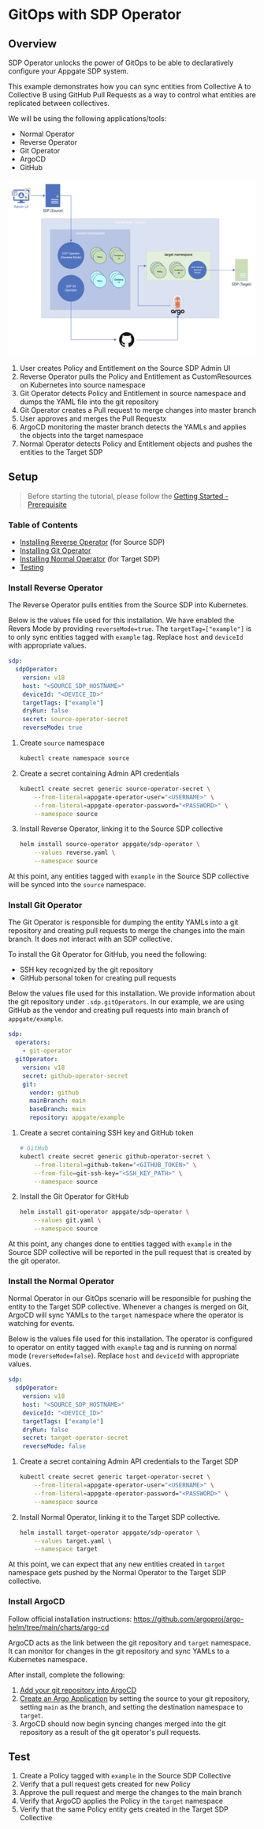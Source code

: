# GitOps with SDP Operator

## Overview
SDP Operator unlocks the power of GitOps to be able to declaratively configure your Appgate SDP system.

This example demonstrates how you can sync entities from Collective A to Collective B using GitHub Pull Requests as a way to control what entities are replicated between collectives.

We will be using the following applications/tools:
* Normal Operator
* Reverse Operator  
* Git Operator
* ArgoCD 
* GitHub 

![GitOps with SDP Operator](./diagram.png)

1. User creates Policy and Entitlement on the Source SDP Admin UI
2. Reverse Operator pulls the Policy and Entitlement as CustomResources on Kubernetes into source namespace
3. Git Operator detects Policy and Entitlement in source namespace and dumps the YAML file into the git repository
4. Git Operator creates a Pull request to merge changes into master branch
5. User approves and merges the Pull Requestx
6. ArgoCD monitoring the master branch detects the YAMLs and applies the objects into the target namespace
7. Normal Operator detects Policy and Entitlement objects and pushes the entities to the Target SDP

## Setup

> Before starting the tutorial, please follow the [Getting Started - Prerequisite](../../README.md#prerequisite) 

### Table of Contents
* [Installing Reverse Operator](#install-reverse-operator) (for Source SDP)
* [Installing Git Operator](#install-git-operator)
* [Installing Normal Operator](#install-reverse-operator) (for Target SDP)
* [Testing](#test)

### Install Reverse Operator
The Reverse Operator pulls entities from the Source SDP into Kubernetes. 

Below is the values file used for this installation. We have enabled the Revers Mode by providing `reverseMode=true`. The `targetTag=["example"]` is to only sync entities tagged with `example` tag. Replace `host` and `deviceId` with appropriate values.
```yaml
sdp:
  sdpOperator:
    version: v18
    host: "<SOURCE_SDP_HOSTNAME>"
    deviceId: "<DEVICE_ID>"
    targetTags: ["example"]
    dryRun: false
    secret: source-operator-secret
    reverseMode: true
```

1. Create `source` namespace
   ```bash
   kubectl create namespace source
   ```
2. Create a secret containing Admin API credentials
   ```bash
   kubectl create secret generic source-operator-secret \
       --from-literal=appgate-operator-user="<USERNAME>" \
       --from-literal=appgate-operator-password="<PASSWORD>" \
       --namespace source
   ```
3. Install Reverse Operator, linking it to the Source SDP collective
   ```bash
   helm install source-operator appgate/sdp-operator \
       --values reverse.yaml \
       --namespace source
   ```

At this point, any entities tagged with `example` in the Source SDP collective will be synced into the `source` namespace.

### Install Git Operator
The Git Operator is responsible for dumping the entity YAMLs into a git repository and creating pull requests to merge the changes into the main branch. It does not interact with an SDP collective.

To install the Git Operator for GitHub, you need the following:
* SSH key recognized by the git repository
* GitHub personal token for creating pull requests

Below the values file used for this installation. We provide information about the git repository under `.sdp.gitOperators`. In our example, we are using GitHub as the vendor and creating pull requests into main branch of `appgate/example`.
```yaml
sdp:
  operators:
    - git-operator
  gitOperator:
    version: v18
    secret: github-operator-secret
    git:
      vendor: github
      mainBranch: main
      baseBranch: main
      repository: appgate/example
```

1. Create a secret containing SSH key and GitHub token
   ```bash
   # GitHub
   kubectl create secret generic github-operator-secret \
       --from-literal=github-token="<GITHUB_TOKEN>" \
       --from-file=git-ssh-key="<SSH_KEY_PATH>" \
       --namespace source
   ```
2. Install the Git Operator for GitHub
   ```bash
   helm install git-operator appgate/sdp-operator \
       --values git.yaml \
       --namespace source
   ```

At this point, any changes done to entities tagged with `example` in the Source SDP collective will be reported in the pull request that is created by the git operator. 

### Install the Normal Operator
Normal Operator in our GitOps scenario will be responsible for pushing the entity to the Target SDP collective. Whenever a changes is merged on Git, ArgoCD will sync YAMLs to the `target` namespace where the operator is watching for events.  

Below is the values file used for this installation. The operator is configured to operator on entity tagged with `example` tag and is running on normal mode (`reverseMode=false`). Replace `host` and `deviceId` with appropriate values.
```yaml
sdp:
  sdpOperator:
    version: v18
    host: "<SOURCE_SDP_HOSTNAME>"
    deviceId: "<DEVICE_ID>"
    targetTags: ["example"]
    dryRun: false
    secret: target-operator-secret
    reverseMode: false
```

1. Create a secret containing Admin API credentials to the Target SDP
   ```bash
   kubectl create secret generic target-operator-secret \
       --from-literal=appgate-operator-user="<USERNAME>" \
       --from-literal=appgate-operator-password="<PASSWORD>" \
       --namespace source
   ```
2. Install Normal Operator, linking it to the Target SDP collective. 
   ```bash
   helm install target-operator appgate/sdp-operator \
       --values target.yaml \
       --namespace target
   ```

At this point, we can expect that any new entities created in `target` namespace gets pushed by the Normal Operator to the Target SDP collective. 

### Install ArgoCD
Follow official installation instructions: https://github.com/argoproj/argo-helm/tree/main/charts/argo-cd

ArgoCD acts as the link between the git repository and `target` namespace. It can monitor for changes in the git repository and sync YAMLs to a Kubernetes namespace. 

After install, complete the following:
1. [Add your git repository into ArgoCD](https://argo-cd.readthedocs.io/en/stable/user-guide/private-repositories/#ssh-private-key-credential)
2. [Create an Argo Application](https://argo-cd.readthedocs.io/en/stable/getting_started/#creating-apps-via-ui) by setting the source to your git repository, setting `main` as the branch, and setting the destination namespace to `target`.
3. ArgoCD should now begin syncing changes merged into the git repository as a result of the git operator's pull requests.

## Test
1. Create a Policy tagged with `example` in the Source SDP Collective
2. Verify that a pull request gets created for new Policy
3. Approve the pull request and merge the changes to the main branch
4. Verify that ArgoCD applies the Policy in the `target` namespace
5. Verify that the same Policy entity gets created in the Target SDP Collective
